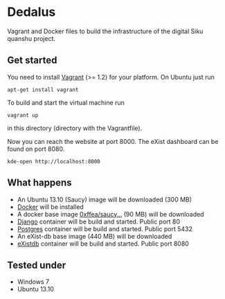 Dedalus
=======
Vagrant and Docker files to build the infrastructure of the digital Siku quanshu project.

Get started
-----------
You need to install [Vagrant](http://www.vagrantup.com/) (>= 1.2) for your platform. On Ubuntu
just run
```shell
apt-get install vagrant 
```

To build and start the virtual machine run
```Shell
vagrant up
```
in this directory (directory with the Vagrantfile).

Now you can reach the website at port 8000. The eXist dashboard can be found on port 8080.
```shell
kde-open http://localhost:8000
```

What happens
------------
* An Ubuntu 13.10 (Saucy) image will be downloaded (300 MB)
* [Docker](http://www.docker.io/) will be installed
* A docker base image [0xffea/saucy...](https://index.docker.io/u/0xffea/saucy-server-cloudimg-amd64/) (90 MB) will be downloaded
* [Django](https://www.djangoproject.com/) container will be build and started. Public port 80
* [Postgres](http://www.postgresql.org/) container will be build and started. Public port 5432
* An eXist-db base image [](https://index.docker.io/u/0xffea/saucy-server-existdb-amd64/) (440 MB) will be downloaded
* [eXistdb](http://exist-db.org/) container will be build and started. Public port 8080

Tested under
------------
* Windows 7
* Ubuntu 13.10
